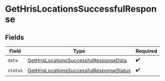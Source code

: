 # GetHrisLocationsSuccessfulResponse


## Fields

| Field                                                                                                       | Type                                                                                                        | Required                                                                                                    | Description                                                                                                 |
| ----------------------------------------------------------------------------------------------------------- | ----------------------------------------------------------------------------------------------------------- | ----------------------------------------------------------------------------------------------------------- | ----------------------------------------------------------------------------------------------------------- |
| `data`                                                                                                      | [GetHrisLocationsSuccessfulResponseData](../../models/shared/gethrislocationssuccessfulresponsedata.md)     | :heavy_check_mark:                                                                                          | N/A                                                                                                         |
| `status`                                                                                                    | [GetHrisLocationsSuccessfulResponseStatus](../../models/shared/gethrislocationssuccessfulresponsestatus.md) | :heavy_check_mark:                                                                                          | N/A                                                                                                         |